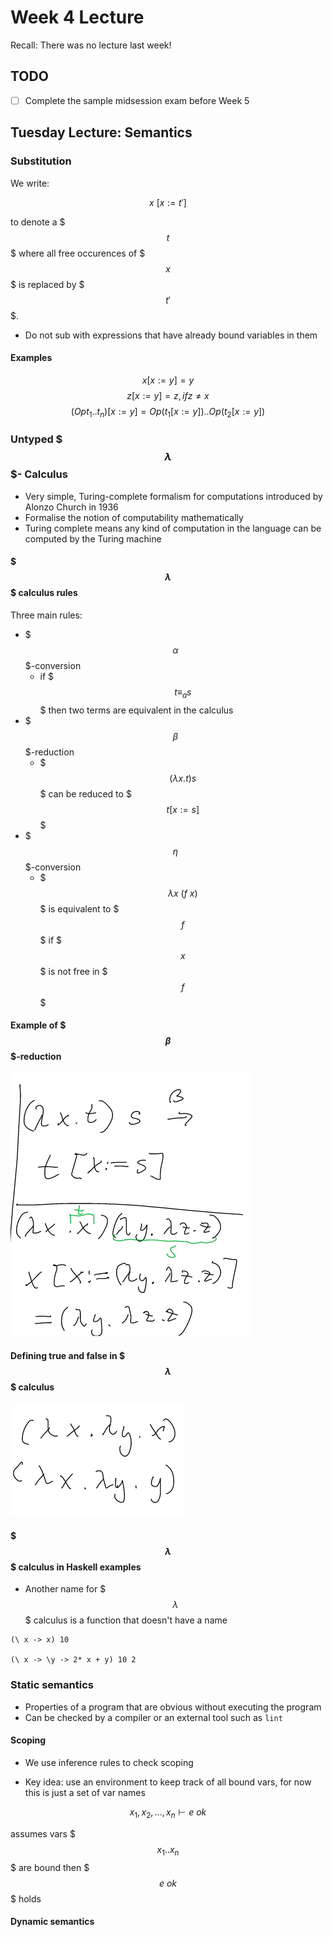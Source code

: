 
# Week 4 Lecture

Recall: There was no lecture last week!

## TODO

* [ ] Complete the sample midsession exam before Week 5

## Tuesday Lecture: Semantics

### Substitution

We write:

$$ x \ [x := t'] $$

to denote a $$$ t $$$ where all free occurences of $$$ x $$$ is replaced by $$$ t' $$$.

* Do not sub with expressions that have already bound variables in them

#### Examples

$$ x[x:=y] = y $$
$$ z[x:=y] = z, if z \ne x $$
$$ (Op t_1 .. t_n) [x := y] = Op (t_1 [x := y]) .. Op (t_2 [x := y]) $$

### Untyped $$$ \lambda $$$- Calculus

* Very simple, Turing-complete formalism for computations introduced by Alonzo Church in 1936
* Formalise the notion of computability mathematically
* Turing complete means any kind of computation in the language can be computed by the Turing machine

#### $$$ \lambda $$$ calculus rules

Three main rules:

* $$$ \alpha $$$-conversion
	* if $$$ t \equiv_{a} s $$$ then two terms are equivalent in the calculus
* $$$ \beta $$$-reduction
	* $$$ (\lambda x. t)s$$$ can be reduced to $$$t[x:=s]$$$
* $$$ \eta $$$-conversion
	* $$$ \lambda x \ (f \ x) $$$ is equivalent to $$$ f $$$ if $$$ x $$$ is not free in $$$ f $$$


#### Example of $$$ \beta $$$-reduction

![](beta-reduction-01.png)

#### Defining true and false in $$$ \lambda $$$ calculus

![](lambda-calculus-boolean-definition.png)

#### $$$ \lambda $$$ calculus in Haskell examples

* Another name for $$$ \lambda $$$ calculus is a function that doesn't have a name

```
(\ x -> x) 10

(\ x -> \y -> 2* x + y) 10 2
```

### Static semantics

* Properties of a program that are obvious without executing the program
* Can be checked by a compiler or an external tool such as `lint`

#### Scoping

* We use inference rules to check scoping

* Key idea: use an environment to keep track of all bound vars, for now this is just a set of var names

$$ {x_1, x_2, ..., x_n} ⊢ e \ ok $$

assumes vars $$$ x_1 .. x_n $$$ are bound then $$$ e \ ok $$$ holds

#### Dynamic semantics

<script src="https://cdn.mathjax.org/mathjax/latest/MathJax.js?config=TeX-AMS-MML_HTMLorMML" type="text/javascript"></script>






